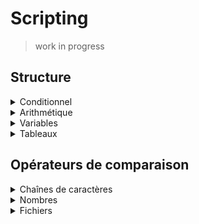 # Scripting
> work in progress

## Structure
<details><summary>Conditionnel</summary>
<details><summary>Conditionnel basique</summary>

```sh
if [ condition ]; then
```
- `test`
```sh
if test condition; then
```
- Opérateurs logiques:
    * `-a` AND
    ```sh
    if [ condition1 -a condition2 ]; then
    ```
    * `-o` OR
    ```sh
    if [ condition1 -o condition2 ]; then
    ```
    * NOT `!`
    ```sh
    if [ ! condition ]; then
    ```
</details>
<details><summary>Conditionnel avancé</summary>

```sh
if [[ condition ]]; then
```
- Opérateurs logiques **supplémentaires**:
    * `&&` AND
    ```sh
    if [[ condition1 && condition2 ]]; then
    ```
    * `||` OR
    ```sh
    if [[ condition1 || condition2 ]]; then
    ```
    * NOT `!`
    ```sh
    if [[ ! condition ]]; then
    ```
</details>
<details><summary>Conditionnel arithmétique</summary>

```sh
if (( condition )); then
```
- Fonctionne uniquement avec des nombres.
- Ne supporte pas les opérateurs logiques.
- Supporte uniquement les opérateurs de comparaison arithmétiques:
    * `==` Égal
    * `!=` Différent
    * `>` Supérieur
    * `<` Inférieur
    * `>=` Supérieur ou égal
    * `<=` Inférieur ou égal
</details>

```sh
if conditionnel; then
    # code
elif conditionnel; then
    # code
else
    # code
fi
```
</details>
<details><summary>Arithmétique</summary>

| Opérateur | Description | Exemple |
|-|-|-|
| `+` | Addition | `echo $(( 1 + 1 ))` |
| `-` | Soustraction | `echo $(( 1 - 1 ))` |
| `*` | Multiplication | `echo $(( 1 * 1 ))` |
| `/` | Division | `echo $(( 1 / 1 ))` |
| `%` | Modulo | `echo $(( 1 % 1 ))` |
| `**` | Exposant | `echo $(( 1 ** 1 ))` |
| `++` | Incrémentation | `echo $(( i++ )) && echo $i` |
| `--` | Décrémentation | `echo $(( i-- )) && echo $i` |
</details>
<details><summary>Variables</summary>

| Variable | Description | Exemple |
|-|-|-|
| `$#` | Nombre d'arguments | `echo $#` |d
| `$@` | Argument**s** | `echo $@` |
| `$[1-9]` | Argument | `echo $2` |
| `$0` | Nom du script | `echo $0` |
| `$$` | PID du script | `echo $$` |
| `$?` | Code de retour de la dernière commande | `echo $?` |
| `$!` | PID du dernier processus en arrière-plan | `echo $!` |
| `$var` | Variable | `echo $var` |
| `${var}` | Variable | `echo ${var}iable` |
</details>
<details><summary>Tableaux</summary>

#### Déclaration
```sh
array1=(value1 value2 value3)
array2=(
    value1
    value2
    value3
)
```
#### Accès
```sh
echo ${array1[0]}
echo ${array1[@]}
```
```sh
for value in ${array1[@]}; do
    echo $value
done
```
</details>

## Opérateurs de comparaison
<details><summary>Chaînes de caractères</summary>

| Opérateur | Description | Exemple |
|-|-|-|
| `-z` | Chaîne vide | `if [ -z "$var" ]; then` |
| `-n` | Chaîne non vide | `if [ -n "$var" ]; then` |
| `=` | Égal | `if [ "a" = "a" ]; then` |
| `!=` | Différent | `if [ "a" != "b" ]; then` |
| `>` | Supérieur ASCII | `if [ "a" > "b" ]; then` |
| `<` | Inférieur ASCII | `if [ "a" < "b" ]; then` |
| `>=` | Supérieur ou égal ASCII | `if [ "a" >= "b" ]; then` |
| `<=` | Inférieur ou égal ASCII | `if [ "a" <= "b" ]; then` |
</details>
<details><summary>Nombres</summary>

| Opérateur | Description | Exemple |
|-|-|-|
| `-eq` | Égal | `if [ 1 -eq 1 ]; then` |
| `-ne` | Différent | `if [ 1 -ne 2 ]; then` |
| `-gt` | Supérieur | `if [ 2 -gt 1 ]; then` |
| `-lt` | Inférieur | `if [ 1 -lt 2 ]; then` |
| `-ge` | Supérieur ou égal | `if [ 2 -ge 1 ]; then` |
| `-le` | Inférieur ou égal | `if [ 1 -le 2 ]; then` |
</details>
<details><summary>Fichiers</summary>

| Opérateur | Description | Exemple |
|-|-|-|
| `-e` | Existe | `if [ -e /path/to/file ]; then` |
| `-f` | Est un fichier | `if [ -f /path/to/file ]; then` |
| `-d` | Est un répertoire | `if [ -d /path/to/file ]; then` |
| `-L` | Est un lien symbolique | `if [ -L /path/to/file ]; then` |
| `-s` | Est de taille supérieure à 0 | `if [ -s /path/to/file ]; then` |
| `-r` | Read access | `if [ -r /path/to/file ]; then` |
| `-w` | Write access | `if [ -w /path/to/file ]; then` |
| `-x` | Execute access | `if [ -x /path/to/file ]; then` |
| `-O` | Appartient à l'utilisateur en cours | `if [ -O /path/to/file ]; then` |
| `-G` | Appartient au groupe de l'utilisateur en cours | `if [ -G /path/to/file ]; then` |
| `-nt` | Est plus récent que | `if [ /path/to/file1 -nt /path/to/file2 ]; then` |
| `-ot` | Est plus vieux que | `if [ /path/to/file1 -ot /path/to/file2 ]; then` |
</details>
